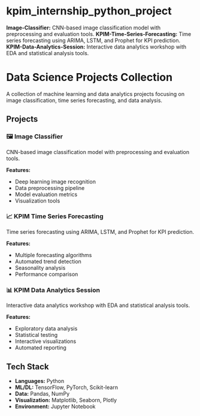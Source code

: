 # kpim_internship_python_project
**Image-Classifier:** CNN-based image classification model with preprocessing and evaluation tools. **KPIM-Time-Series-Forecasting:** Time series forecasting using ARIMA, LSTM, and Prophet for KPI prediction. **KPIM-Data-Analytics-Session:** Interactive data analytics workshop with EDA and statistical analysis tools.

# Data Science Projects Collection

A collection of machine learning and data analytics projects focusing on image classification, time series forecasting, and data analysis.

## Projects

### 🖼️ Image Classifier
CNN-based image classification model with preprocessing and evaluation tools.

**Features:**
- Deep learning image recognition
- Data preprocessing pipeline
- Model evaluation metrics
- Visualization tools

### 📈 KPIM Time Series Forecasting
Time series forecasting using ARIMA, LSTM, and Prophet for KPI prediction.

**Features:**
- Multiple forecasting algorithms
- Automated trend detection
- Seasonality analysis
- Performance comparison

### 📊 KPIM Data Analytics Session
Interactive data analytics workshop with EDA and statistical analysis tools.

**Features:**
- Exploratory data analysis
- Statistical testing
- Interactive visualizations
- Automated reporting

## Tech Stack

- **Languages:** Python
- **ML/DL:** TensorFlow, PyTorch, Scikit-learn
- **Data:** Pandas, NumPy
- **Visualization:** Matplotlib, Seaborn, Plotly
- **Environment:** Jupyter Notebook

